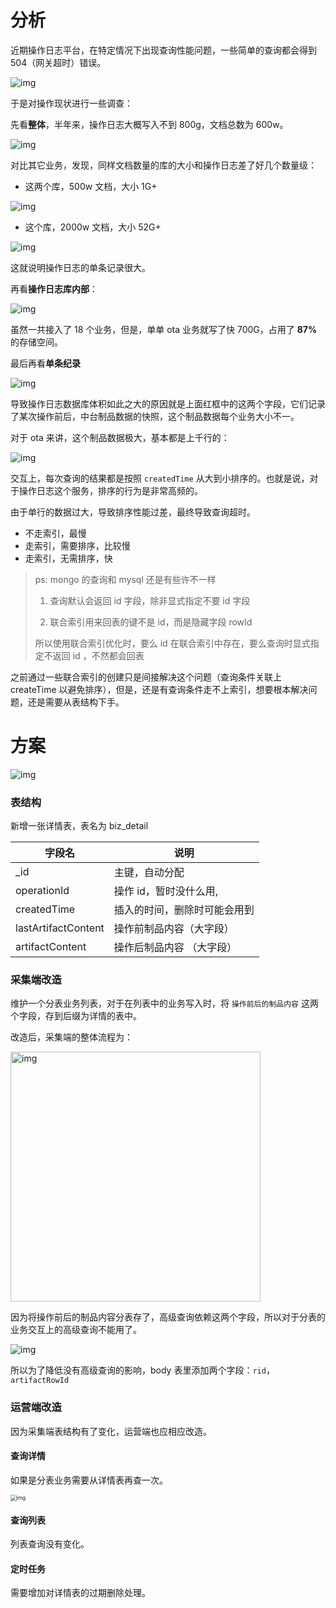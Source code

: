 # 分析

近期操作日志平台，在特定情况下出现查询性能问题，一些简单的查询都会得到 504（网关超时）错误。

![img](http://s3v2-qos.storage.wanyol.com/guass-cloud-storage-provider/wallpaper/21/08/02/57d5eb1c5f42461b801a427b36d0474d.png)

于是对操作现状进行一些调查：



先看**整体**，半年来，操作日志大概写入不到 800g，文档总数为 600w。

![img](http://s3v2-qos.storage.wanyol.com/guass-cloud-storage-provider/wallpaper/21/08/02/18a4d3085e724cd5ac91b85e7230eb13.png)

对比其它业务，发现，同样文档数量的库的大小和操作日志差了好几个数量级：

* 这两个库，500w 文档，大小 1G+

![img](http://s3v2-qos.storage.wanyol.com/guass-cloud-storage-provider/wallpaper/21/08/02/6bf4a0871b864d79987fc8d7e1e6cb65.png)

* 这个库，2000w 文档，大小 52G+

![img](http://s3v2-qos.storage.wanyol.com/guass-cloud-storage-provider/wallpaper/21/08/02/22eddc8fa16f451c9ff85908ccc88156.png)

这就说明操作日志的单条记录很大。



再看**操作日志库内部**：

![img](http://s3v2-qos.storage.wanyol.com/guass-cloud-storage-provider/wallpaper/21/08/02/0d3e6633d08a4e628652c0105c143bb7.png)

虽然一共接入了 18 个业务，但是，单单 ota 业务就写了快 700G，占用了 **87%** 的存储空间。



最后再看**单条纪录**

![img](http://s3v2-qos.storage.wanyol.com/guass-cloud-storage-provider/wallpaper/21/08/02/a876d6f0f5984f769fb24a2b3a99bb81.png)

导致操作日志数据库体积如此之大的原因就是上面红框中的这两个字段，它们记录了某次操作前后，中台制品数据的快照，这个制品数据每个业务大小不一。

对于 ota 来讲，这个制品数据极大，基本都是上千行的：

![img](http://s3v2-qos.storage.wanyol.com/guass-cloud-storage-provider/wallpaper/21/08/02/bf49aae52d2f4bc3a7c6acb6baf7710c.png)



交互上，每次查询的结果都是按照 `createdTime` 从大到小排序的。也就是说，对于操作日志这个服务，排序的行为是非常高频的。

由于单行的数据过大，导致排序性能过差，最终导致查询超时。

* 不走索引，最慢
* 走索引，需要排序，比较慢
* 走索引，无需排序，快

> ps: mongo 的查询和 mysql 还是有些许不一样
>
> 1. 查询默认会返回 id 字段，除非显式指定不要 id 字段
>
> 2. 联合索引用来回表的键不是 id，而是隐藏字段 rowId
>
> 所以使用联合索引优化时，要么 id 在联合索引中存在，要么查询时显式指定不返回 id ，不然都会回表

之前通过一些联合索引的创建只是间接解决这个问题（查询条件关联上 createTime 以避免排序），但是，还是有查询条件走不上索引，想要根本解决问题，还是需要从表结构下手。

# 方案

![img](http://s3v2-qos.storage.wanyol.com/guass-cloud-storage-provider/wallpaper/21/08/02/5383be53ce684b46818807ae061397da.png)

### 表结构

新增一张详情表，表名为 biz_detail

| 字段名              | 说明                         |
| ------------------- | ---------------------------- |
| _id                 | 主键，自动分配               |
| operationId         | 操作 id，暂时没什么用,       |
| createdTime         | 插入的时间，删除时可能会用到 |
| lastArtifactContent | 操作前制品内容（大字段）     |
| artifactContent     | 操作后制品内容 （大字段）    |

### 采集端改造

维护一个分表业务列表，对于在列表中的业务写入时，将 `操作前后的制品内容` 这两个字段，存到后缀为详情的表中。

改造后，采集端的整体流程为：

<img src="http://s3v2-qos.storage.wanyol.com/guass-cloud-storage-provider/wallpaper/21/08/02/ae4134024da246ed879f71a193c01ba3.jpg" alt="img" style="width:400px" />

因为将操作前后的制品内容分表存了，高级查询依赖这两个字段，所以对于分表的业务交互上的高级查询不能用了。

![img](http://s3v2-qos.storage.wanyol.com/guass-cloud-storage-provider/wallpaper/21/08/02/af9f78d99038497c86a82cc4ed4e81a3.png)

所以为了降低没有高级查询的影响，body 表里添加两个字段：`rid`，`artifactRowId`

### 运营端改造

因为采集端表结构有了变化，运营端也应相应改造。

#### 查询详情

如果是分表业务需要从详情表再查一次。

<img src="http://s3v2-qos.storage.wanyol.com/guass-cloud-storage-provider/wallpaper/21/08/02/172b66fe0eb14da5b8ac2e6513876879.jpg" alt="img" style="zoom:60%;" />

#### 查询列表

列表查询没有变化。

#### 定时任务

需要增加对详情表的过期删除处理。

